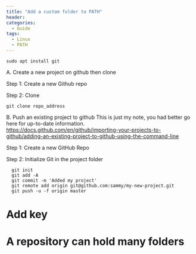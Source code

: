 ```yaml
---
title: "Add a custom folder to PATH"
header:
categories:
  - Guide
tags:
  - Linux  
  - PATH
---
```


```
sudo apt install git
```

A. Create a new project on github then clone

Step 1: Create a new Github repo

Step 2: Clone
```
git clone repo_address
```





B. Push an existing project to github
This is just my note, you had better go here for up-to-date information.
https://docs.github.com/en/github/importing-your-projects-to-github/adding-an-existing-project-to-github-using-the-command-line

Step 1: Create a new GitHub Repo

Step 2: Initialize Git in the project folder
```shell
  git init
  git add -A
  git commit -m 'Added my project'
  git remote add origin git@github.com:sammy/my-new-project.git
  git push -u -f origin master
```

# Add key

# A repository can hold many folders


